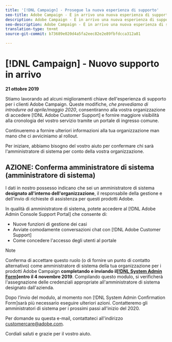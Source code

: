 ```yaml
---
title: '[!DNL Campaign] - Prosegue la nuova esperienza di supporto'
seo-title: Adobe Campaign - È in arrivo una nuova esperienza di supporto aziendale
description: Adobe Campaign - È in arrivo una nuova esperienza di supporto aziendale
seo-description: Adobe Campaign - È in arrivo una nuova esperienza di supporto aziendale
translation-type: tm+mt
source-git-commit: b73689e020d4a5fa2eec82e2e89fbfdcca312a81

---
```



# [!DNL Campaign] - Nuovo supporto in arrivo

**21 ottobre 2019**

Stiamo lavorando ad alcuni miglioramenti chiave dell'esperienza di supporto per i clienti Adobe Campaign. Queste modifiche, *che prevediamo di introdurre ad aprile/maggio 2020*, consentiranno alla vostra organizzazione di accedere [!DNL Adobe Customer Support] e fornire maggiore visibilità alla cronologia del vostro servizio tramite un portale di ingresso comune.

Continueremo a fornire ulteriori informazioni alla tua organizzazione man mano che ci avviciniamo al rollout.

Per iniziare, abbiamo bisogno del vostro aiuto per confermare chi sarà l'amministratore di sistema per conto della vostra organizzazione.

## AZIONE: Conferma amministratore di sistema (amministratore di sistema)

I dati in nostro possesso indicano che sei un amministratore di sistema **designato all'interno dell'organizzazione**, il responsabile della gestione e dell'invio di richieste di assistenza per questi prodotti Adobe.

In qualità di amministratore di sistema, potete accedere al [!DNL Adobe Admin Console Support Portal] che consente di:

* Nuove funzioni di gestione dei casi
* Avviate comodamente conversazioni chat con [!DNL Adobe Customer Support]
* Come concedere l'accesso degli utenti al portale

>[!NOTE]
>Conferma di accettare questo ruolo (o di fornire un punto di contatto alternativo) come amministratore di sistema della tua organizzazione per i prodotti Adobe Campaign **completando e inviando il[[!DNL System Admin Form]](https://adobe.allegiancetech.com/cgi-bin/qwebcorporate.dll?idx=SSSVH6)entro il 4 novembre 2019**.
>Compilando questo modulo, si verificherà l'assegnazione delle credenziali appropriate all'amministratore di sistema designato dall'azienda.

Dopo l’invio del modulo, al momento non [!DNL System Admin Confirmation Form]sarà più necessario eseguire ulteriori azioni.  Contatteremo gli amministratori di sistema per i prossimi passi all'inizio del 2020.

Per domande su questa e-mail, contattateci all'indirizzo customercare@adobe.com.

Cordiali saluti e grazie per il vostro aiuto.
